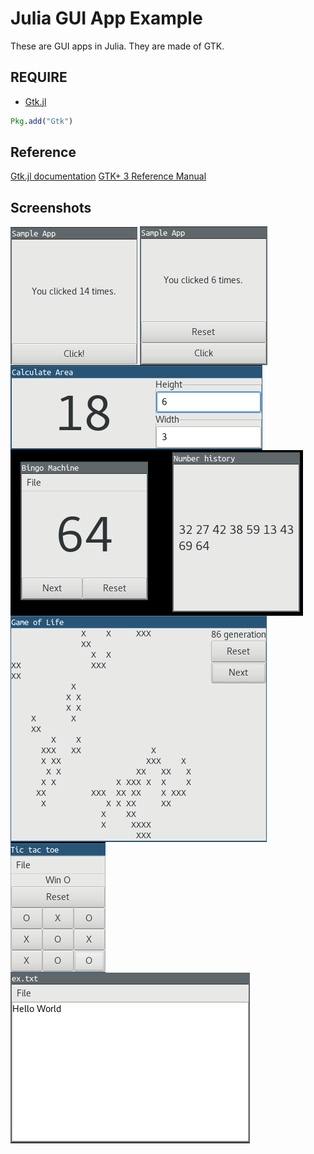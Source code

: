 # Julia GUI App Example

These are GUI apps in Julia. They are made of GTK.

## REQUIRE
- [Gtk.jl](https://github.com/JuliaGraphics/Gtk.jl)

```julia
Pkg.add("Gtk")
```

## Reference
[Gtk.jl documentation](http://juliagraphics.github.io/Gtk.jl/latest/)
[GTK+ 3 Reference Manual](https://developer.gnome.org/gtk3/stable/)

## Screenshots
<img src="screenshots/click.png" align="middle" />
<img src="screenshots/clickreset.png" align="middle" />
<img src="screenshots/calarea.png" align="middle" />
<img src="screenshots/bingomachine.png" align="middle" />
<img src="screenshots/gol.png" align="middle" />
<img src="screenshots/tictactoe.png" align="middle" />
<img src="screenshots/texteditor.png" align="middle" />


